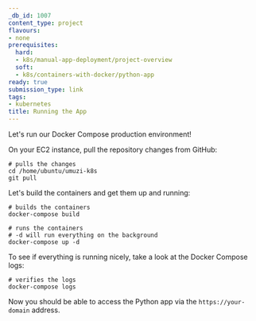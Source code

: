 ```yaml
---
_db_id: 1007
content_type: project
flavours:
- none
prerequisites:
  hard:
  - k8s/manual-app-deployment/project-overview
  soft:
  - k8s/containers-with-docker/python-app
ready: true
submission_type: link
tags:
- kubernetes
title: Running the App
---
```


Let's run our Docker Compose production environment!

On your EC2 instance, pull the repository changes from GitHub:

```
# pulls the changes
cd /home/ubuntu/umuzi-k8s
git pull
```

Let's build the containers and get them up and running:

```
# builds the containers
docker-compose build

# runs the containers
# -d will run everything on the background
docker-compose up -d
```

To see if everything is running nicely, take a look at the Docker Compose logs:

```
# verifies the logs
docker-compose logs
```

Now you should be able to access the Python app via the `https://your-domain` address.